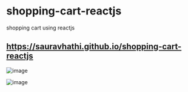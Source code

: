 # shopping-cart-reactjs
shopping cart using reactjs

## https://sauravhathi.github.io/shopping-cart-reactjs

![image](https://user-images.githubusercontent.com/61316762/195098390-7b904561-85c0-4cdc-850c-7c28c5b358e1.png)

![image](https://user-images.githubusercontent.com/61316762/195098402-fc573bf3-d892-406c-bee1-057f884655e8.png)
